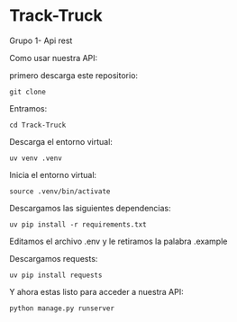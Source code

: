 # Track-Truck
Grupo 1- Api rest

Como usar nuestra API:

primero descarga este repositorio:

```textplain
git clone
```
Entramos:

```textplain
cd Track-Truck
```

Descarga el entorno virtual:

```textplain
uv venv .venv
```

Inicia el entorno virtual:

```textplain
source .venv/bin/activate
```

Descargamos las siguientes dependencias:
```textplain
uv pip install -r requirements.txt
```

Editamos el archivo .env y le retiramos la palabra .example

Descargamos requests:

```textplain
uv pip install requests
```

Y ahora estas listo para acceder a nuestra API:

```textplain
python manage.py runserver
```
